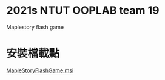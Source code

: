 # 2021s NTUT OOPLAB team 19
Maplestory flash game

# 安裝檔載點
[MapleStoryFlashGame.msi](https://github.com/VincentETN/MapleStoryFlashGame/raw/master/MapleStoryFlashGame.msi)
